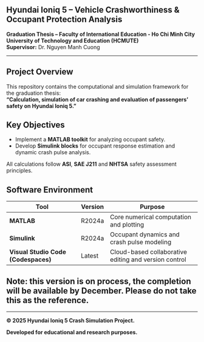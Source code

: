 ## Hyundai Ioniq 5 – Vehicle Crashworthiness & Occupant Protection Analysis

**Graduation Thesis – Faculty of International Education - Ho Chi Minh City University of Technology and Education (HCMUTE)**  
**Supervisor:** Dr. Nguyen Manh Cuong

---

## Project Overview
This repository contains the computational and simulation framework for the graduation thesis:  
**“Calculation, simulation of car crashing and evaluation of passengers’ safety on Hyundai Ioniq 5.”**

## Key Objectives
- Implement a **MATLAB toolkit** for analyzing occupant safety.
- Develop **Simulink blocks** for occupant response estimation and dynamic crash pulse analysis.  

All calculations follow **ASI**, **SAE J211** and **NHTSA** safety assessment principles.


## Software Environment
| Tool | Version | Purpose |
|------|----------|----------|
| **MATLAB** | R2024a | Core numerical computation and plotting |
| **Simulink** | R2024a | Occupant dynamics and crash pulse modeling |
| **Visual Studio Code (Codespaces)** | Latest | Cloud-based collaborative editing and version control |

## Note: this version is on process, the completion will be available by December. Please do not take this as the reference.

---
**© 2025 Hyundai Ioniq 5 Crash Simulation Project.**

**Developed for educational and research purposes.**
